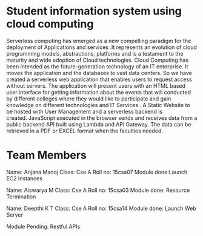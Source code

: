 Student information system using cloud computing
=================================================
Serverless computing has emerged as a new compelling paradigm for the deployment of Applications and services .It represents an evolution of cloud programming models, abstractions, platforms and is a testament to the maturity and wide adoption of Cloud technologies.
Cloud Computing has been intended as the future-generation technology of an IT enterprise. It moves the application and the databases to vast data centers. So we have created a serverless web application that enables users to request access without servers. The application will present users with an HTML based user interface for getting information about the events that will conducted by different colleges where they would like to participate and gain knowledge on different technologies and IT Services . A Static Website to be hosted with User Management and a serverless backend is created. JavaScript executed in the browser sends and receives data from a public backend API built using Lambda and API Gateway. The data can be retrieved in a PDF or EXCEL format when the faculties needed. 

Team Members
==============
Name: Anjana Manoj
Class: Cse A
Roll no: 15csa07
Module done:Launch EC2 Instances

Name: Aiswarya M
Class: Cse A
Roll no: 15csa03
Module done: Resource Termination

Name: Deepthi K T
Class: Cse A
Roll no: 15csa14
Module done: Launch Web Server

Module Pending: Restful APIs

